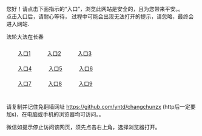 您好！请点击下面指示的“入口”，浏览此网站是安全的，且为您带来平安。。 <br/>
点击入口后，请耐心等待， 过程中可能会出现无法打开的提示，请忽略，最终会进入网站. </br>

法轮大法在长春<br/>
<div style="padding:10px"><a style="margin:20px" target="_blank" href="https://dzfp14nrjk1y5.cloudfront.net/2Qpsp?kzupja" id="ccLink1" rel="nofollow">入口1</a> <a target="_blank" style="margin:20px" href="https://dwailmgwzwer9.cloudfront.net/2Qpsp?clurviil" id="ccLink2" rel="nofollow">入口2</a> <a style="margin:20px" target="_blank" href="https://dz5jlihriji3m.cloudfront.net/2Qpsp?gsahzanq" id="ccLink3" rel="nofollow">入口3</a></div>

<div style="padding:10px" ><a style="margin:20px" target="_blank" href="https://dzfp14nrjk1y5.cloudfront.net/2Qpsp?kzupja" id="ccLink4" rel="nofollow">入口4</a> <a style="margin:20px" href="https://dwailmgwzwer9.cloudfront.net/2Qpsp?clurviil" target="_blank" id="ccLink5" rel="nofollow">入口5</a> <a style="margin:20px" href="https://dz5jlihriji3m.cloudfront.net/2Qpsp?gsahzanq" target="_blank" id="ccLink6" rel="nofollow">入口6</a></div>

<div style="padding:10px"><a style="margin:20px" target="_blank" href="https://dzfp14nrjk1y5.cloudfront.net/2Qpsp?kzupja" id="ccLink7" rel="nofollow">入口7</a> <a style="margin:20px" href="https://dwailmgwzwer9.cloudfront.net/2Qpsp?clurviil" target="_blank" id="ccLink8" rel="nofollow">入口8</a> <a style="margin:20px" target="_blank" href="https://dz5jlihriji3m.cloudfront.net/2Qpsp?gsahzanq" id="ccLink9" rel="nofollow">入口9</a></div>

<br/>



请复制并记住免翻墙网址 https://github.com/yntd/changchunzx (http后一定要加s)，在电脑或手机的浏览器均可访问。。<br/>

微信如提示停止访问该网页，须先点击右上角，选择浏览器打开。
